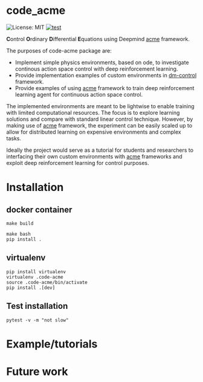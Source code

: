 # code_acme

![License: MIT](https://img.shields.io/badge/License-MIT-blue.svg)
[![test](https://github.com/francescocarpanese/code_acme/actions/workflows/ci.yaml/badge.svg)](https://github.com/francescocarpanese/code_acme/actions/workflows/ci.yaml)


**C**ontrol **O**rdinary **D**ifferential **E**quations using Deepmind [acme](https://github.com/deepmind/acme) framework. 

The purposes of code-acme package are: 
*   Implement simple physics environments, based on ode, to investigate continous action space control with deep reinforcement learning. 
*   Provide implementation examples of custom environments in [dm-control](https://github.com/deepmind/dm_control) framework.
*   Provide examples of using [acme](https://github.com/deepmind/acme) framework to train deep reinforcement learning agent for continuous action space control.

The implemented environments are meant to be lightwise to enable training with limited computational resources. The focus is to explore learning solutions and compare with standard linear control technique. 
However, by making use of [acme](https://github.com/deepmind/acme) framework, the experiment can be easily scaled up to allow for distributed learning on expensive environments and complex tasks. 

Ideally the project would serve as a tutorial for students and researchers to interfacing their own custom environments with [acme](https://github.com/deepmind/acme) frameworks and exploit deep reinforcement learning for control purposes. 

# Installation

## docker container

```
make build 
```

```
make bash
pip install .
```



## virtualenv
```
pip install virtualenv
virtualenv .code-acme
source .code-acme/bin/activate
pip install .[dev]
```

## Test installation 
```
pytest -v -m "not slow"
```

# Example/tutorials

# Future work 
